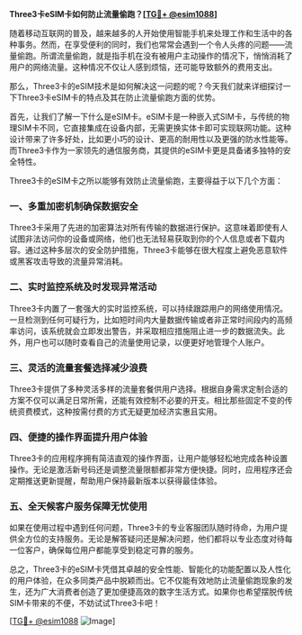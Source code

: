 **Three3卡eSIM卡如何防止流量偷跑？[[TG💪+ @esim1088](https://t.me/s/esim1088)]**

随着移动互联网的普及，越来越多的人开始使用智能手机来处理工作和生活中的各种事务。然而，在享受便利的同时，我们也常常会遇到一个令人头疼的问题——流量偷跑。所谓流量偷跑，就是指手机在没有被用户主动操作的情况下，悄悄消耗了用户的网络流量。这种情况不仅让人感到烦恼，还可能导致额外的费用支出。

那么，Three3卡的eSIM技术是如何解决这一问题的呢？今天我们就来详细探讨一下Three3卡eSIM卡的特点及其在防止流量偷跑方面的优势。

首先，让我们了解一下什么是eSIM卡。eSIM卡是一种嵌入式SIM卡，与传统的物理SIM卡不同，它直接集成在设备内部，无需更换实体卡即可实现联网功能。这种设计带来了许多好处，比如更小巧的设计、更高的耐用性以及更强的防水性能等。而Three3卡作为一家领先的通信服务商，其提供的eSIM卡更是具备诸多独特的安全特性。

Three3卡的eSIM卡之所以能够有效防止流量偷跑，主要得益于以下几个方面：

### **一、多重加密机制确保数据安全**
Three3卡采用了先进的加密算法对所有传输的数据进行保护。这意味着即使有人试图非法访问你的设备或网络，他们也无法轻易获取到你的个人信息或者下载内容。通过这种多层次的安全防护措施，Three3卡能够在很大程度上避免恶意软件或黑客攻击导致的流量异常消耗。

### **二、实时监控系统及时发现异常活动**
Three3卡内置了一套强大的实时监控系统，可以持续跟踪用户的网络使用情况。一旦检测到任何可疑行为，比如短时间内大量数据传输或者非正常时间段内的高频率访问，该系统就会立即发出警告，并采取相应措施阻止进一步的数据流失。此外，用户也可以随时查看自己的流量使用记录，以便更好地管理个人账户。

### **三、灵活的流量套餐选择减少浪费**
Three3卡提供了多种灵活多样的流量套餐供用户选择。根据自身需求定制合适的方案不仅可以满足日常所需，还能有效控制不必要的开支。相比那些固定不变的传统资费模式，这种按需付费的方式无疑更加经济实惠且实用。

### **四、便捷的操作界面提升用户体验**
Three3卡的应用程序拥有简洁直观的操作界面，让用户能够轻松地完成各种设置操作。无论是激活新号码还是调整流量限额都非常方便快捷。同时，应用程序还会定期推送更新提醒，帮助用户保持最新版本以获得最佳体验。

### **五、全天候客户服务保障无忧使用**
如果在使用过程中遇到任何问题，Three3卡的专业客服团队随时待命，为用户提供全方位的支持服务。无论是解答疑问还是解决问题，他们都将以专业态度对待每一位客户，确保每位用户都能享受到稳定可靠的服务。

总之，Three3卡的eSIM卡凭借其卓越的安全性能、智能化的功能配置以及人性化的用户体验，在众多同类产品中脱颖而出。它不仅能有效地防止流量偷跑现象的发生，还为广大消费者创造了更加便捷高效的数字生活方式。如果你也希望摆脱传统SIM卡带来的不便，不妨试试Three3卡吧！

[[TG💪+ @esim1088](https://t.me/s/esim1088) ![Image](https://i.postimg.cc/4NQfJmqS/Snipaste-2025-05-13-00-14-12.png)]